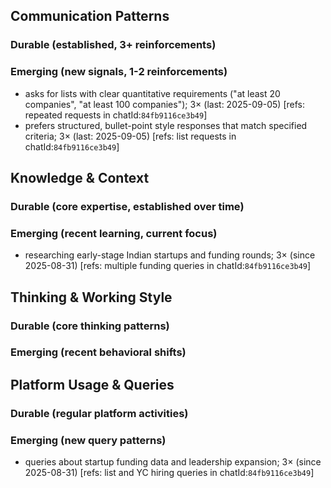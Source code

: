 ## Communication Patterns
### Durable (established, 3+ reinforcements)

### Emerging (new signals, 1-2 reinforcements)
- asks for lists with clear quantitative requirements ("at least 20 companies", "at least 100 companies"); 3× (last: 2025-09-05) [refs: repeated requests in chatId:`84fb9116ce3b49`]
- prefers structured, bullet-point style responses that match specified criteria; 3× (last: 2025-09-05) [refs: list requests in chatId:`84fb9116ce3b49`]

## Knowledge & Context
### Durable (core expertise, established over time)

### Emerging (recent learning, current focus)
- researching early-stage Indian startups and funding rounds; 3× (since 2025-08-31) [refs: multiple funding queries in chatId:`84fb9116ce3b49`]

## Thinking & Working Style
### Durable (core thinking patterns)

### Emerging (recent behavioral shifts)

## Platform Usage & Queries
### Durable (regular platform activities)

### Emerging (new query patterns)
- queries about startup funding data and leadership expansion; 3× (since 2025-08-31) [refs: list and YC hiring queries in chatId:`84fb9116ce3b49`]